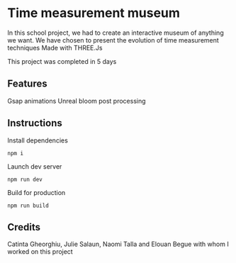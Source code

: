 # Time measurement museum
In this school project, we had to create an interactive museum of anything we want. 
We have chosen to present the evolution of time measurement techniques
Made with THREE.Js

This project was completed in 5 days

## Features
Gsap animations
Unreal bloom post processing

## Instructions

Install dependencies

```
npm i
```

Launch dev server

```
npm run dev
```

Build for production

```
npm run build
```

## Credits

Catinta Gheorghiu, Julie Salaun, Naomi Talla and Elouan Begue with whom I worked on this project

